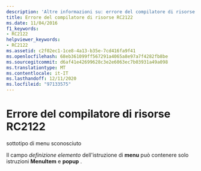 ```yaml
---
description: 'Altre informazioni su: errore del compilatore di risorse risorse RC2122'
title: Errore del compilatore di risorse RC2122
ms.date: 11/04/2016
f1_keywords:
- RC2122
helpviewer_keywords:
- RC2122
ms.assetid: c2f02ec1-1ce8-4a13-b35e-7cd416fa9f41
ms.openlocfilehash: 68eb361099ff567291a4065a8e97a7f4282fb8be
ms.sourcegitcommit: d6af41e42699628c3e2e6063ec7b03931a49a098
ms.translationtype: MT
ms.contentlocale: it-IT
ms.lasthandoff: 12/11/2020
ms.locfileid: "97133575"
---
```

# <a name="resource-compiler-error-rc2122"></a>Errore del compilatore di risorse RC2122

sottotipo di menu sconosciuto

Il campo *definizione elemento* dell'istruzione di **menu** può contenere solo istruzioni **MenuItem** e **popup** .
